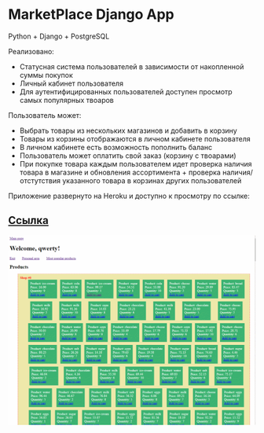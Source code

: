 # MarketPlace Django App

Python + Django + PostgreSQL

Реализовано:
* Статусная система пользователей в зависимости от накопленной суммы покупок
* Личный кабинет пользователя
* Для аутентифицированных пользователей доступен просмотр самых популярных твоаров

Пользователь может:

* Выбрать товары из нескольких магазинов и добавить в корзину
* Товары из корзины отображаются в личном кабинете пользователя
* В личном кабинете есть возможность пополнить баланс
* Пользователь может оплатить свой заказ (корзину с твоарами)
* При покупке товара каждым пользователем идет проверка наличия товара в магазине и обновления ассортимента + проверка наличия/отстутствия указанного товара в корзинах других пользователей


Приложение развернуто на Heroku и доступно к просмотру по ссылке:

## [Ссылка](https://django-marketplace.herokuapp.com/)

![django_chat](gif/django_marketplace.gif)
